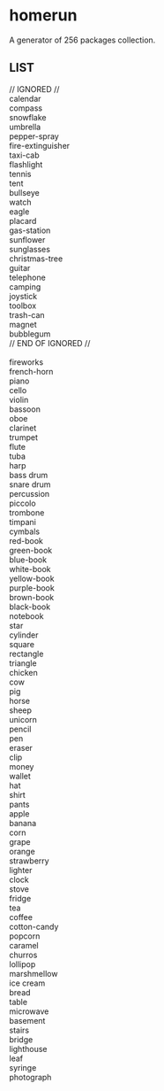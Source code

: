 # homerun

A generator of 256 packages collection.

## LIST

// IGNORED //<br/>
calendar <br/>
compass <br/>
snowflake <br/>
umbrella <br/>
pepper-spray <br/>
fire-extinguisher <br/>
taxi-cab <br/>
flashlight <br/>
tennis <br/>
tent <br/>
bullseye <br/>
watch <br/>
eagle <br/>
placard <br/>
gas-station <br/>
sunflower <br/>
sunglasses <br/>
christmas-tree <br/>
guitar <br/>
telephone <br/>
camping <br/>
joystick <br/>
toolbox <br/>
trash-can <br/>
magnet <br/>
bubblegum <br/>
// END OF IGNORED //
<br/>
<br/>
fireworks <br/>
french-horn <br/>
piano <br/>
cello <br/>
violin <br/>
bassoon <br/>
oboe <br/>
clarinet <br/>
trumpet <br/>
flute <br/>
tuba <br/>
harp <br/>
bass drum <br/>
snare drum <br/>
percussion <br/>
piccolo <br/>
trombone <br/>
timpani <br/>
cymbals <br/>
red-book <br/>
green-book <br/>
blue-book <br/>
white-book <br/>
yellow-book <br/>
purple-book <br/>
brown-book <br/>
black-book <br/>
notebook <br/>
star <br/>
cylinder <br/>
square <br/>
rectangle <br/>
triangle <br/>
chicken <br/>
cow <br/>
pig <br/>
horse <br/>
sheep <br/>
unicorn <br/>
pencil <br/>
pen <br/>
eraser <br/>
clip <br/>
money <br/>
wallet <br/>
hat <br/>
shirt <br/>
pants <br/>
apple <br/>
banana <br/>
corn <br/>
grape <br/>
orange <br/>
strawberry <br/>
lighter <br/>
clock <br/>
stove <br/>
fridge <br/>
tea <br/>
coffee <br/>
cotton-candy <br/>
popcorn <br/>
caramel <br/>
churros <br/>
lollipop <br/>
marshmellow <br/>
ice cream <br/>
bread <br/>
table <br/>
microwave <br/>
basement <br/>
stairs <br/>
bridge <br/>
lighthouse <br/> 
leaf <br/>
syringe <br/>
photograph <br/>
